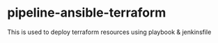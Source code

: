 # pipeline-ansible-terraform
This is used to deploy terraform resources using playbook &amp; jenkinsfile
